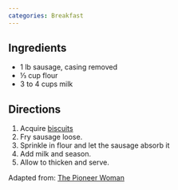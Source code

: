 ```yaml
---
categories: Breakfast
---
```


## Ingredients

- 1 lb sausage, casing removed
- &#8531; cup flour
- 3 to 4 cups milk

## Directions

1. Acquire [biscuits](../biscuits)
2. Fry sausage loose.
3. Sprinkle in flour and let the sausage absorb it
4. Add milk and season.
5. Allow to thicken and serve.

Adapted from: [The Pioneer Woman](http://thepioneerwoman.com/cooking/2013/03/drop-biscuits-and-sausage-gravy/)